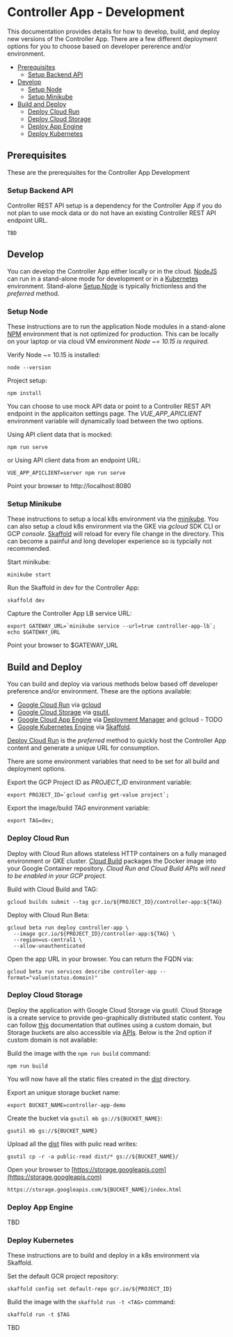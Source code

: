 # Controller App - Development
This documentation provides details for how to develop, build, and deploy new versions of the Controller App. There are a few different deployment options for you to choose based on developer pererence and/or environment.

* [Prerequisites](#prereqs)
  * [Setup Backend API](#setup_backend)
* [Develop](#develop)
  * [Setup Node](#setup_node)
  * [Setup Minikube](#setup_minikube)
* [Build and Deploy](#build_and_deploy)
  * [Deploy Cloud Run](#deploy_cloud_run)
  * [Deploy Cloud Storage](#deploy_cloud_storage)
  * [Deploy App Engine](#deploy_app_engine)
  * [Deploy Kubernetes](#deploy_kubernetes)


## <a name="prereqs">Prerequisites</a>
These are the prerequisites for the Controller App Development


### <a name="setup_backend">Setup Backend API</a>
Controller REST API setup is a dependency for the Controller App if you do not plan to use mock data or do not have an existing Controller REST API endpoint URL.

    TBD


## <a name="develop">Develop</a>
You can develop the Controller App either locally or in the cloud. [NodeJS](https://nodejs.org/en/) can run in a stand-alone mode for development or in a [Kubernetes](https://kubernetes.io/) environment. Stand-alone [Setup Node](#setup_node) is typically frictionless and the _preferred_ method.


### <a name="setup_node">Setup Node</a>
These instructions are to run the application Node modules in a stand-alone [NPM](https://www.npmjs.com/) environment that is not optimized for production. This can be locally on your laptop or via cloud VM environment _Node ~= 10.15 is required._

Verify Node ~= 10.15 is installed:

    node --version

Project setup:

    npm install

You can choose to use mock API data or point to a Controller REST API endpoint in the applicaiton settings page. The *VUE_APP_APICLIENT* environment variable will dynamically load between the two options.

Using API client data that is mocked:

    npm run serve

or Using API client data from an endpoint URL:

    VUE_APP_APICLIENT=server npm run serve

Point your browser to http://localhost:8080


### <a name="setup_minikube">Setup Minikube</a>
These instructions to setup a local k8s environment via the [minikube](https://kubernetes.io/docs/setup/minikube/). You can also setup a cloud k8s environment via the GKE via *gcloud* SDK CLI or GCP *console*. [Skaffold](https://github.com/GoogleContainerTools/skaffold) will reload for every file change in the directory. This can become a painful and long developer experience so is typcially not recommended.

Start minikube:

    minikube start

Run the Skaffold in dev for the Controller App:

    skaffold dev

Capture the Controller App LB service URL:

    export GATEWAY_URL=`minikube service --url=true controller-app-lb`; echo $GATEWAY_URL

Point your browser to $GATEWAY_URL


## <a name="build_and_deploy">Build and Deploy</a>
You can build and deploy via various methods below based off developer preference and/or environment. These are the options available:

  * [Google Cloud Run](https://cloud.google.com/run/) via [gcloud](https://cloud.google.com/sdk/)
  * [Google Cloud Storage](https://cloud.google.com/storage) via [gsutil](https://cloud.google.com/storage/docs/gsutil),
  * [Google Cloud App Engine](https://cloud.google.com/appengine/) via [Deployment Manager](https://cloud.google.com/deployment-manager/) and gcloud - TODO
  * [Google Kubernetes Engine](https://cloud.google.com/kubernetes-engine/) via [Skaffold](https://github.com/GoogleContainerTools/skaffold).

[Deploy Cloud Run](#deploy_cloud_run) is the _preferred_ method to quickly host the Controller App content and generate a unique URL for consumption.

There are some environment variables that need to be set for all build and deployment options.

Export the GCP Project ID as *PROJECT_ID* environment variable:

    export PROJECT_ID=`gcloud config get-value project`;

Export the image/build *TAG* environment variable:

    export TAG=dev;


### <a name="deploy_cloud_run">Deploy Cloud Run</a>
Deploy with Cloud Run allows stateless HTTP containers on a fully managed environment or GKE cluster. [Cloud Build](https://cloud.google.com/run/docs/quickstarts/build-and-deploy#containerizing) packages the Docker image into your Google Container repository.
_Cloud Run and Cloud Build APIs will need to be enabled in your GCP project._

Build with Cloud Build and TAG:

    gcloud builds submit --tag gcr.io/${PROJECT_ID}/controller-app:${TAG}

Deploy with Cloud Run Beta:

    gcloud beta run deploy controller-app \
      --image gcr.io/${PROJECT_ID}/controller-app:${TAG} \
      --region=us-central1 \
      --allow-unauthenticated

Open the app URL in your browser. You can return the FQDN via:

    gcloud beta run services describe controller-app --format="value(status.domain)"


### <a name="deploy_cloud_storage">Deploy Cloud Storage</a>
Deploy the application with Google Cloud Storage via gsutil. Cloud Storage is a create service to provide geo-graphically distributed static content. You can follow [this](https://cloud.google.com/storage/docs/hosting-static-website) documentation that outlines using a custom domain, but Storage buckets are also accessible via [APIs](https://storage.googleapis.com). Below is the 2nd option if custom domain is not available:

Build the image with the `npm run build` command:

    npm run build

You will now have all the static files created in the [dist](./dist) directory.

Export an unique storage bucket name:

    export BUCKET_NAME=controller-app-demo

Create the bucket via `gsutil mb gs://${BUCKET_NAME}`:

    gsutil mb gs://${BUCKET_NAME}

Upload all the [dist](./dist) files with pulic read writes:

    gsutil cp -r -a public-read dist/* gs://${BUCKET_NAME}/

Open your browser to [https://storage.googleapis.com](https://storage.googleapis.com)

    https://storage.googleapis.com/${BUCKET_NAME}/index.html


### <a name="deploy_app_engine">Deploy App Engine</a>
TBD

### <a name="deploy_kubernetes">Deploy Kubernetes</a>
These instructions are to build and deploy in a k8s environment via Skaffold.

Set the default GCR project repository:

    skaffold config set default-repo gcr.io/${PROJECT_ID}

Build the image with the `skaffold run -t <TAG>` command:

    skaffold run -t $TAG

TBD
